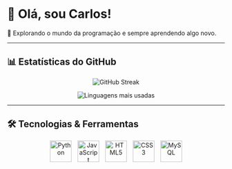 # 👋 Olá, sou Carlos! 

🚀 Explorando o mundo da programação e sempre aprendendo algo novo.  

---

## 📊 Estatísticas do GitHub  

<p align="center">
  <img src="https://github-readme-streak-stats.herokuapp.com/?user=carlos140k&theme=dark" alt="GitHub Streak">
</p>

<p align="center">
  <img src="https://github-readme-stats.vercel.app/api/top-langs/?username=carlos140k&layout=compact&theme=dark" alt="Linguagens mais usadas">
</p>

---

## 🛠️ Tecnologias & Ferramentas  

<p align="center">
  <img src="https://cdn.jsdelivr.net/gh/devicons/devicon/icons/python/python-original.svg" alt="Python" width="50" height="50"/>
  <img src="https://cdn.jsdelivr.net/gh/devicons/devicon/icons/javascript/javascript-original.svg" alt="JavaScript" width="50" height="50" style="margin: 0 10px;"/>
  <img src="https://cdn.jsdelivr.net/gh/devicons/devicon/icons/html5/html5-original.svg" alt="HTML5" width="50" height="50"/>
  <img src="https://cdn.jsdelivr.net/gh/devicons/devicon/icons/css3/css3-original.svg" alt="CSS3" width="50" height="50" style="margin: 0 10px;"/>
  <img src="https://cdn.jsdelivr.net/gh/devicons/devicon/icons/mysql/mysql-original.svg" alt="MySQL" width="50" height="50"/>
</p> 
